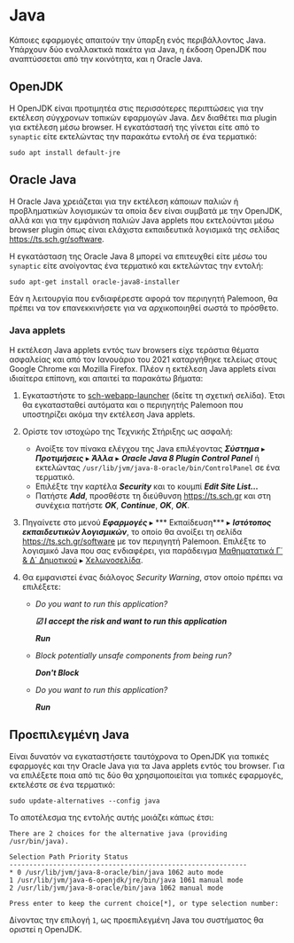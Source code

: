 # Java

Κάποιες εφαρμογές απαιτούν την ύπαρξη ενός περιβάλλοντος Java. Υπάρχουν δύο
εναλλακτικά πακέτα για Java, η έκδοση OpenJDK που αναπτύσσεται από την
κοινότητα, και η Oracle Java.

## OpenJDK

Η OpenJDK είναι προτιμητέα στις περισσότερες περιπτώσεις για την εκτέλεση
σύγχρονων τοπικών εφαρμογών Java. Δεν διαθέτει πια plugin για εκτέλεση μέσω
browser. Η εγκατάστασή της γίνεται είτε από το `synaptic` είτε εκτελώντας
την παρακάτω εντολή σε ένα τερματικό:

```shell
sudo apt install default-jre
```

## Oracle Java

Η Oracle Java χρειάζεται για την εκτέλεση κάποιων παλιών ή προβληματικών
λογισμικών τα οποία δεν είναι συμβατά με την OpenJDK, αλλά και για την
εμφάνιση παλιών Java applets που εκτελούνται μέσω browser plugin όπως είναι
ελάχιστα εκπαιδευτικά λογισμικά της σελίδας <https://ts.sch.gr/software>.

Η εγκατάσταση της Oracle Java 8 μπορεί να επιτευχθεί είτε μέσω του `synaptic`
είτε ανοίγοντας ένα τερματικό και εκτελώντας την εντολή:

```shell
sudo apt-get install oracle-java8-installer
```

Εάν η λειτουργία που ενδιαφέρεστε αφορά τον περιηγητή Palemoon, θα πρέπει να
τον επανεκκινήσετε για να αρχικοποιηθεί σωστά το πρόσθετο.

### Java applets

Η εκτέλεση Java applets εντός των browsers είχε τεράστια θέματα ασφαλείας και
από τον Ιανουάριο του 2021 καταργήθηκε τελείως στους Google Chrome και
Mozilla Firefox. Πλέον η εκτέλεση Java applets είναι ιδιαίτερα επίπονη, και
απαιτεί τα παρακάτω βήματα:

 1. Εγκαταστήστε το [sch-webapp-launcher](../sch-webapp-launcher/index.md)
    (δείτε τη σχετική σελίδα). Έτσι θα εγκατασταθεί αυτόματα και ο περιηγητής
    Palemoon που υποστηρίζει ακόμα την εκτέλεση Java applets.

 2. Ορίστε τον ιστοχώρο της Τεχνικής Στήριξης ως ασφαλή:
    - Ανοίξτε τον πίνακα ελέγχου της Java επιλέγοντας ***Σύστημα*** ▸
      ***Προτιμήσεις*** ▸ ***Άλλα*** ▸ ***Oracle Java 8 Plugin Control Panel***
      ή εκτελώντας `/usr/lib/jvm/java-8-oracle/bin/ControlPanel` σε ένα
      τερματικό.
    - Επιλέξτε την καρτέλα ***Security*** και το κουμπί ***Edit Site List…***
    - Πατήστε ***Add***, προσθέστε τη διεύθυνση <https://ts.sch.gr> και στη
      συνέχεια πατήστε ***OK***, ***Continue***, ***OK***, ***OK***.

 3. Πηγαίνετε στο μενού ***Εφαρμογές*** ▸ *** Εκπαίδευση*** ▸ ***Ιστότοπος
    εκπαιδευτικών λογισμικών***, το οποίο θα ανοίξει τη σελίδα
    <https://ts.sch.gr/software> με τον περιηγητή Palemoon. Επιλέξτε το
    λογισμικό Java που σας ενδιαφέρει, για παράδειγμα [Μαθηματατικά Γ΄ & Δ΄
    Δημοτικού](https://ts.sch.gr/repo/online-packages/dim-mathimatika-c-d/d05-web/index.html)
    ▸ [Χελωνοσελίδα](https://ts.sch.gr/repo/online-packages/dim-mathimatika-c-d/d05-web/classG/programs/JLogo.html).

 4. Θα εμφανιστεί ένας διάλογος *Security Warning*, στον οποίο πρέπει να
    επιλέξετε:

      - *Do you want to run this application?*

        ***☑ I accept the risk and want to run this application***

        ***Run***

      - *Block potentially unsafe components from being run?*

        ***Don't Block***

      - *Do you want to run this application?*

         ***Run***

## Προεπιλεγμένη Java

Είναι δυνατόν να εγκαταστήσετε ταυτόχρονα το OpenJDK για τοπικές εφαρμογές και
την Oracle Java για τα Java applets εντός του browser. Για να επιλέξετε ποια
από τις δύο θα χρησιμοποιείται για τοπικές εφαρμογές, εκτελέστε σε ένα
τερματικό:

```shell
sudo update-alternatives --config java
```

Το αποτέλεσμα της εντολής αυτής μοιάζει κάπως έτσι:

```shell-session
There are 2 choices for the alternative java (providing /usr/bin/java).

Selection Path Priority Status
------------------------------------------------------------
* 0 /usr/lib/jvm/java-8-oracle/bin/java 1062 auto mode
1 /usr/lib/jvm/java-6-openjdk/jre/bin/java 1061 manual mode
2 /usr/lib/jvm/java-8-oracle/bin/java 1062 manual mode

Press enter to keep the current choice[*], or type selection number:
```

Δίνοντας την επιλογή `1`, ως προεπιλεγμένη Java του συστήματος θα οριστεί η
OpenJDK.
